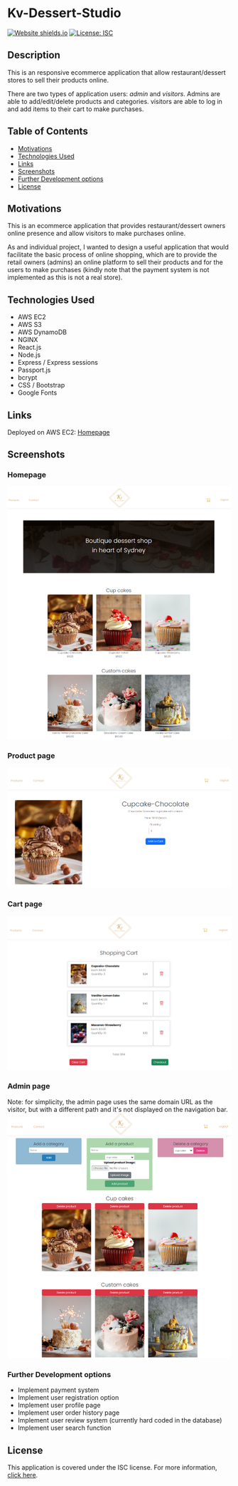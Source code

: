 # Kv-Dessert-Studio

[![Website shields.io](https://img.shields.io/website-up-down-green-red/http/shields.io.svg)](http://shields.io/)
[![License: ISC](https://img.shields.io/badge/License-ISC-blue.svg)](https://opensource.org/licenses/ISC)


## Description 

This is an responsive ecommerce application that allow restaurant/dessert stores to sell their products online. 

There are two types of application users: *admin* and *visitors*. Admins are able to add/edit/delete products and categories. visitors are able to log in and add items to their cart to make purchases.  

## Table of Contents 

- [Motivations](#Motivations)
- [Technologies Used](#Technologies-Used)
- [Links](#Links)
- [Screenshots](#Screenshots)
- [Further Development options](#Further-Development-options)
- [License](#License)


## Motivations 
This is an ecommerce application that provides restaurant/dessert owners online presence and allow visitors to make purchases online.

As and individual project, I wanted to design a useful application that would facilitate the basic process of online shopping, which are to provide the retail owners (admins) an online platform to sell their products and for the users to make purchases (kindly note that the payment system is not implemented as this is not a real store).

## Technologies Used

- AWS EC2
- AWS S3
- AWS DynamoDB
- NGINX
- React.js
- Node.js 
- Express / Express sessions 
- Passport.js
- bcrypt
- CSS / Bootstrap
- Google Fonts

## Links 
Deployed on AWS EC2: [Homepage](http://3.15.220.133/home)

## Screenshots 

### Homepage
![Homepage](client/public/images/readme/readme-home.png)

### Product page 
![Product page](client/public/images/readme/readme-product.png)

### Cart page
![Cart page](client/public/images/readme/readme-cart.png)

### Admin page
Note: for simplicity, the admin page uses the same domain URL as the visitor, but with a different path and it's not displayed on the navigation bar.
![Admin page](client/public/images/readme/readme-admin.png)

### Further Development options
- Implement payment system
- Implement user registration option
- Implement user profile page
- Implement user order history page
- Implement user review system (currently hard coded in the database)
- Implement user search function

## License 

This application is covered under the ISC license.
For more information, [click here](https://opensource.org/licenses/ISC).
